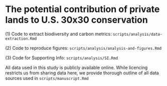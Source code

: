 
# The potential contribution of private lands to U.S. 30x30 conservation 

(1) Code to extract biodiversity and carbon metrics: `scripts/analysis/data-extraction.Rmd`

(2) Code to reproduce figures: `scripts/analysis/analysis-and-figures.Rmd`

(3) Code for Supporting Info: `scripts/analysis/SI.Rmd`

All data used in this study is publicly available online. While licencing restricts us from sharing data here, we provide thorough outline of all data sources used in `scripts/manuscript.Rmd`

